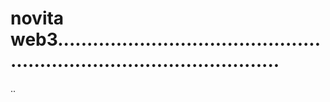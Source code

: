 # novita web3...........................................................................................
..
